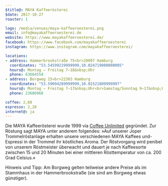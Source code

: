 ```yaml
---
$title@: MAYA Kaffeerösterei
$date: 2017-10-27
roaster: 1

logo: /media/venues/maya-kaffeeroesterei.png
email: info@mayakaffeeroesterei.de
website: https://www.mayakaffeeroesterei.de/
facebook: https://www.facebook.com/mayakaffeeroesterei
instagram: https://www.instagram.com/mayakaffeeroesterei/

locations:
- address: Hammerbrookstraße 75<br>20097 Hamburg
  coordinates: "53.54599229999999,10.024719000000005"
  hours@: Montag – Freitag 7–18&nbsp;Uhr
  phone: 63664554
- address: Borgweg 15<br>22303 Hamburg
  coordinates: "53.59094289999999,10.01521809999997"
  hours@: Montag – Freitag 7–17&nbsp;Uhr<br>Samstag/Sonntag 9–17&nbsp;Uhr
  phone: 23686968

coffee: 2,60
espresso: 2,20
internet@: ja
---
```


Die MAYA Kaffeerösterei wurde 1999 via [Coffee Unlimited](https://www.coffee-unlimited.de/) gegründet. Zur Röstung sagt MAYA unter anderem folgendes: »Auf unserer Joper Trommelröstanlage erhalten unsere verschiedenen MAYA Kaffees und-Espressi in der Trommel ihr köstliches Aroma. Der Röstvorgang wird penibel von unserem Röstmeister überwacht und dauert je nach Kaffeesorte zwischen 15 und 20 Minuten bei einer mittleren Rösttemperatur von ca. 200 Grad Celsius.«

Hinweis und Tipp: Am Borgweg gelten teilweise andere Preise als im Stammhaus in der Hammerbrookstraße (sie sind am Borgweg etwas günstiger).